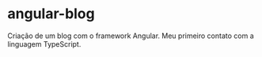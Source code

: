 # angular-blog
Criação de um blog com o framework Angular. Meu primeiro contato com a linguagem TypeScript.

